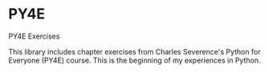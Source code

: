 # PY4E
PY4E Exercises

This library includes chapter exercises from Charles Severence's Python for Everyone (PY4E) course. This is the beginning of my experiences in Python.

